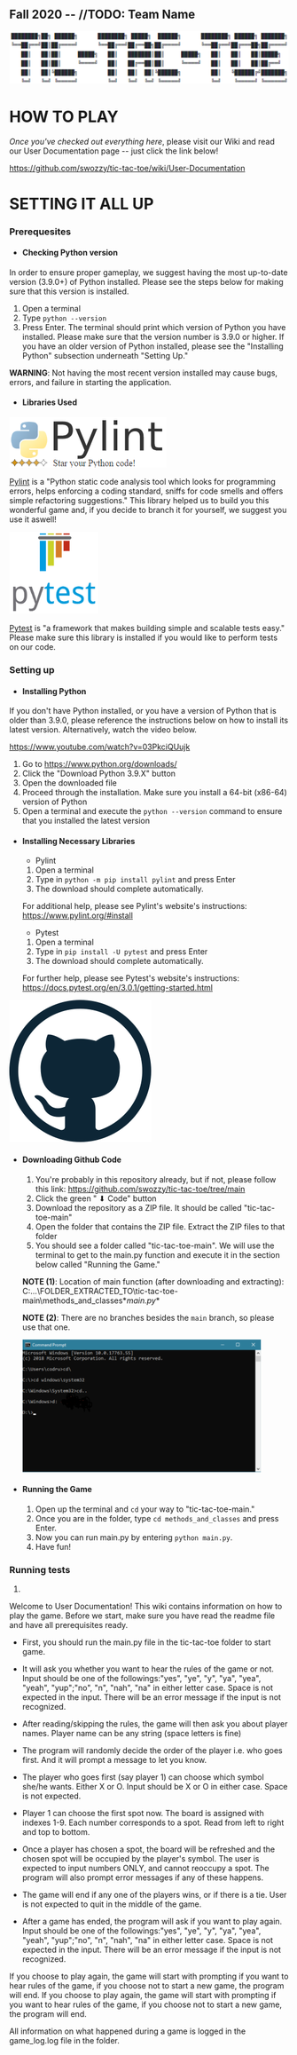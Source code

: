 ## Fall 2020 -- //TODO: Team Name

![Logo](images/tttp.PNG)

# HOW TO PLAY

_Once you've checked out everything here_, please visit our Wiki and read our User Documentation page -- just click the link below!

https://github.com/swozzy/tic-tac-toe/wiki/User-Documentation

# SETTING IT ALL UP

### Prerequesites
* #### Checking Python version
In order to ensure proper gameplay, we suggest having the most up-to-date version (3.9.0+) of Python installed. Please see the steps below for making sure that this version is installed. 

1. Open a terminal
2. Type ```python --version```
3. Press Enter. The terminal should print which version of Python you have installed. Please make sure that the version number is 3.9.0 or higher. If you have an older version of Python installed, please see the "Installing Python" subsection underneath "Setting Up."

__WARNING__: Not having the most recent version installed may cause bugs, errors, and failure in starting the application.

* #### Libraries Used

![Pylint](images/pylint.png)

  [Pylint](https://www.pylint.org/) is a "Python static code analysis tool which looks for programming errors, helps enforcing a coding standard, sniffs for code smells and offers simple refactoring suggestions." This library helped us to build you this wonderful game and, if you decide to branch it for yourself, we suggest you use it aswell!
  
![Pytest](images/pytest.png)

  [Pytest](https://docs.pytest.org/en/stable/) is "a framework that makes building simple and scalable tests easy." Please make sure this library is installed if you would like to perform tests on our code.

### Setting up

* #### Installing Python

If you don't have Python installed, or you have a version of Python that is older than 3.9.0, please reference the instructions below on how to install its latest version. Alternatively, watch the video below.

https://www.youtube.com/watch?v=03PkciQUujk

1. Go to https://www.python.org/downloads/
2. Click the "Download Python 3.9.X" button
3. Open the downloaded file
4. Proceed through the installation. Make sure you install a 64-bit (x86-64) version of Python
5. Open a terminal and execute the ```python --version``` command to ensure that you installed the latest version

* #### Installing Necessary Libraries
   * Pylint
    1. Open a terminal
    2. Type in ```python -m pip install pylint``` and press Enter
    3. The download should complete automatically.
    
    For additional help, please see Pylint's website's instructions: https://www.pylint.org/#install
   
   * Pytest
    1. Open a terminal
    2. Type in ```pip install -U pytest``` and press Enter
    3. The download should complete automatically.
    
    For further help, please see Pytest's website's instructions: https://docs.pytest.org/en/3.0.1/getting-started.html

![GitHub](images/gh.png)

* #### Downloading Github Code
  1. You're probably in this repository already, but if not, please follow this link: https://github.com/swozzy/tic-tac-toe/tree/main
  2. Click the green " ⬇ Code" button
  3. Download the repository as a ZIP file. It should be called "tic-tac-toe-main"
  4. Open the folder that contains the ZIP file. Extract the ZIP files to that folder
  5. You should see a folder called "tic-tac-toe-main". We will use the terminal to get to the main.py function and execute it in the section below called "Running the Game."
  
  
  __NOTE (1)__: Location of main function (after downloading and extracting): C:\...\FOLDER_EXTRACTED_TO\tic-tac-toe-main\methods_and_classes\**main.py**
  
  __NOTE (2)__: There are no branches besides the ```main``` branch, so please use that one.
  
  ![cmd](images/cmd.PNG)
  
* #### Running the Game
  1. Open up the terminal and ```cd``` your way to "tic-tac-toe-main."
  2. Once you are in the folder, type ```cd methods_and_classes``` and press Enter.
  3. Now you can run main.py by entering ```python main.py```.
  4. Have fun!
 
### Running tests
  1. <Insert information on how to run tests here>






















Welcome to User Documentation!
This wiki contains information on how to play the game.
Before we start, make sure you have read the readme file and have all prerequisites ready.
- First, you should run the main.py file in the tic-tac-toe folder to start game.
- It will ask you whether you want to hear the rules of the game or not. Input should be one of the followings:"yes", "ye", "y", "ya", "yea", "yeah", "yup";"no", "n", "nah", "na" in either letter case. Space is not expected in the input. There will be an error message if the input is not recognized.
- After reading/skipping the rules, the game will then ask you about player names. Player name can be any string (space letters is fine)
- The program will randomly decide the order of the player i.e. who goes first. And it will prompt a message to let you know.
- The player who goes first (say player 1) can choose which symbol she/he wants. Either X or O. Input should be X or O in either case. Space is not expected.
- Player 1 can choose the first spot now. The board is assigned with indexes 1-9. Each number corresponds to a spot. Read from left to right and top to bottom.
- Once a player has chosen a spot, the board will be refreshed and the chosen spot will be occupied by the player's symbol. The user is expected to input numbers ONLY, and cannot reoccupy a spot. The program will also prompt error messages if any of these happens.
- The game will end if any one of the players wins, or if there is a tie. User is not expected to quit in the middle of the game.

- After a game has ended, the program will ask if you want to play again. Input should be one of the followings:"yes", "ye", "y", "ya", "yea", "yeah", "yup";"no", "n", "nah", "na" in either letter case. Space is not expected in the input. There will be an error message if the input is not recognized.

If you choose to play again, the game will start with prompting if you want to hear rules of the game, if you choose not to start a new game, the program will end.
If you choose to play again, the game will start with prompting if you want to hear rules of the game, if you choose not to start a new game, the program will end.

All information on what happened during a game is logged in the game_log.log file in the folder.
